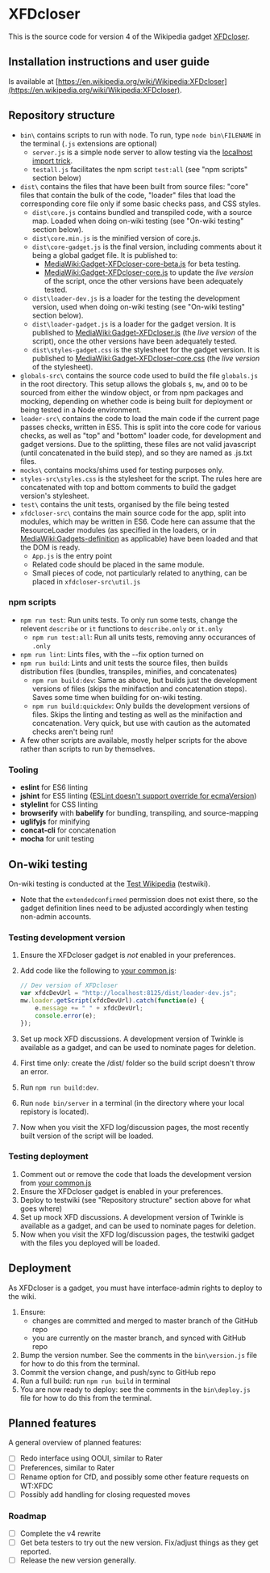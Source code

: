 # XFDcloser
This is the source code for version 4 of the Wikipedia gadget [XFDcloser](https://en.wikipedia.org/wiki/Wikipedia:XFDcloser).

## Installation instructions and user guide
Is available at [https://en.wikipedia.org/wiki/Wikipedia:XFDcloser](https://en.wikipedia.org/wiki/Wikipedia:XFDcloser).

## Repository structure
- `bin\` contains scripts to run with node. To run, type `node bin\FILENAME` in the terminal (`.js` extensions are optional)
   - `server.js` is a simple node server to allow testing via the [localhost import trick](https://en.wikipedia.org/wiki/Wikipedia:User_scripts/Guide#Loading_it_from_a_localhost_web_server).
   - `testall.js` facilitates the npm script `test:all` (see "npm scripts" section below)
- `dist\` contains the files that have been built from source files: "core" files that contain the bulk of the code, "loader" files that load the corresponding core file only if some basic checks pass, and CSS styles.
   - `dist\core.js` contains bundled and transpiled code, with a source map. Loaded when doing on-wiki testing (see "On-wiki testing" section below).
   - `dist\core.min.js` is the minified version of core.js.
   - `dist\core-gadget.js` is the final version, including comments about it being a global gadget file. It is published to:
      - [MediaWiki:Gadget-XFDcloser-core-beta.js](https://en.wikipedia.org/wiki/MediaWiki:Gadget-XFDcloser-core-beta.js) for beta testing.
      - [MediaWiki:Gadget-XFDcloser-core.js](https://en.wikipedia.org/wiki/MediaWiki:Gadget-XFDcloser-core.js) to update the *live version* of the script, once the other versions have been adequately tested.
   - `dist\loader-dev.js` is a loader for the testing the development version, used when doing on-wiki testing (see "On-wiki testing" section below).
   - `dist\loader-gadget.js` is a loader for the gadget version. It is published to [MediaWiki:Gadget-XFDcloser.js](https://en.wikipedia.org/wiki/MediaWiki:Gadget-XFDcloser.js) (the *live version* of the script), once the other versions have been adequately tested.
   - `dist\styles-gadget.css` is the stylesheet for the gadget version. It is published to [MediaWiki:Gadget-XFDcloser-core.css](https://en.wikipedia.org/wiki/MediaWiki:Gadget-XFDcloser-core.css) (the *live version* of the stylesheet).
- `globals-src\` contains the source code used to build the file `globals.js` in the root directory. This setup allows the globals `$`, `mw`, and `OO` to  be sourced from either the window object, or from npm packages and mocking, depending on whether code is being built for deployment or being tested in a Node environment.
- `loader-src\` contains the code to load the main code if the current page passes checks, written in ES5. This is split into the core code for various checks, as well as "top" and "bottom" loader code, for development and gadget versions. Due to the splitting, these files are not valid javascript (until concatenated in the build step), and so they are named as .js.txt files.
- `mocks\` contains mocks/shims used for testing purposes only.
- `styles-src\styles.css` is the stylesheet for the script. The rules here are concatenated with top and bottom comments to build the gadget version's stylesheet.
- `test\` contains the unit tests, organised by the file being tested
- `xfdcloser-src\` contains the main source code for the app, split into modules, which may be written in ES6. Code here can assume that the ResourceLoader modules (as specified in the loaders, or in [MediaWiki:Gadgets-definition](https://en.wikipedia.org/wiki/MediaWiki:Gadgets-definition) as applicable) have been loaded and that the DOM is ready.
   - `App.js` is the entry point
   - Related code should be placed in the same module.
   - Small pieces of code, not particularly related to anything, can be placed in `xfdcloser-src\util.js`

### npm scripts
- `npm run test`: Run units tests. To only run some tests, change the relevent `describe` or `it` functions to `describe.only` or `it.only`
   - `npm run test:all`: Run all units tests, removing anny occurances of `.only`
- `npm run lint`: Lints files, with the --fix option turned on
- `npm run build`: Lints and unit tests the source files, then builds distribution files (bundles, transpiles, minifies, and concatenates)
   - `npm run build:dev`: Same as above, but builds just the development versions of files (skips the minifaction and concatenation steps). Saves some time when building for on-wiki testing.
   - `npm run build:quickdev`: Only builds the development versions of files. Skips the linting and testing as well as the minifaction and concatenation. Very quick, but use with caution as the automated checks aren't being run!  
- A few other scripts are available, mostly helper scripts for the above rather than scripts to run by themselves.

### Tooling
- **eslint** for ES6 linting
- **jshint** for ES5 linting ([ESLint doesn't support override for ecmaVersion](https://github.com/sindresorhus/eslint-config-xo/issues/16#issuecomment-190302577))
- **stylelint** for CSS linting
- **browserify** with **babelify** for bundling, transpiling, and source-mapping
- **uglifyjs** for minifying
- **concat-cli** for concatenation
- **mocha** for unit testing

## On-wiki testing
On-wiki testing is conducted at the [Test Wikipedia](https://test.wikipedia.org/wiki/Main_Page) (testwiki).
- Note that the `extendedconfirmed` permission does not exist there, so the gadget definition lines need to be adjusted accordingly when testing non-admin accounts.

### Testing development version
1. Ensure the XFDcloser gadget is *not* enabled in your preferences.
2. Add code like the following to [your common.js](https://test.wikipedia.org/wiki/Special:MyPage/common.js):

   ```js
   // Dev version of XFDcloser
   var xfdcDevUrl = "http://localhost:8125/dist/loader-dev.js";
   mw.loader.getScript(xfdcDevUrl).catch(function(e) {
	   e.message += " " + xfdcDevUrl;
	   console.error(e);
   });
   ```

3. Set up mock XFD discussions. A development version of Twinkle is available as a gadget, and can be used to nominate pages for deletion.
4. First time only: create the /dist/ folder so the build script doesn't throw an error.
5. Run `npm run build:dev`.
6. Run `node bin/server` in a terminal (in the directory where your local repistory is located).
7. Now when you visit the XFD log/discussion pages, the most recently built version of the script will be loaded.

### Testing deployment
1. Comment out or remove the code that loads the development version from [your common.js](https://test.wikipedia.org/wiki/Special:MyPage/common.js)
2. Ensure the XFDcloser gadget is enabled in your preferences.
3. Deploy to testwiki (see "Repository structure" section above for what goes where)
4. Set up mock XFD discussions. A development version of Twinkle is available as a gadget, and can be used to nominate pages for deletion.
5. Now when you visit the XFD log/discussion pages, the testwiki gadget with the files you deployed will be loaded.

## Deployment
As XFDcloser is a gadget, you must have interface-admin rights to deploy to the wiki.
1. Ensure:
   - changes are committed and merged to master branch of the GitHub repo
   - you are currently on the master branch, and synced with GitHub repo
2. Bump the version number. See the comments in the `bin\version.js` file for how to do this from the terminal.
3. Commit the version change, and push/sync to GitHub repo
4. Run a full build: run `npm run build` in terminal
5. You are now ready to deploy: see the comments in the `bin\deploy.js` file for how to do this from the terminal.

## Planned features
A general overview of planned features:
- [ ] Redo interface using OOUI, similar to Rater
- [ ] Preferences, similar to Rater
- [ ] Rename option for CfD, and possibly some other feature requests on WT:XFDC
- [ ] Possibly add handling for closing requested moves

### Roadmap
- [ ] Complete the v4 rewrite
- [ ] Get beta testers to try out the new version. Fix/adjust things as they get reported.
- [ ] Release the new version generally.